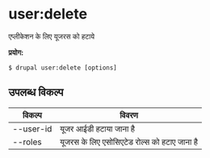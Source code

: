 # user:delete
एप्लीकेशन के लिए यूजरस को हटाये

**प्रयोग:**
```
$ drupal user:delete [options] 
```

## उपलब्ध विकल्प
विकल्प | विवरण
-------|-------------
--user-id | यूजर आईडी हटाया जाना है
--roles | यूजरस के लिए एसोसिएटेड रोल्स को हटाए जाना है
